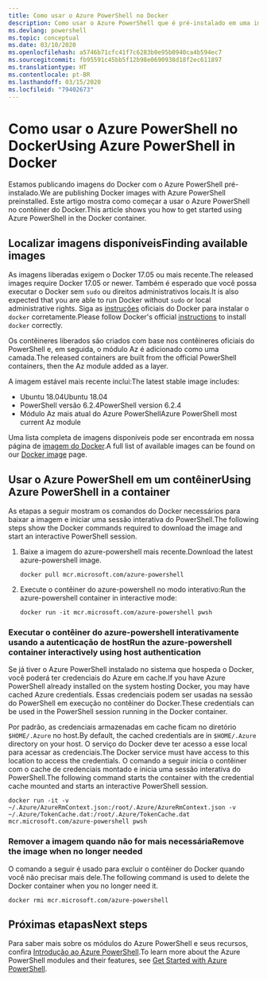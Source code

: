 ```yaml
---
title: Como usar o Azure PowerShell no Docker
description: Como usar o Azure PowerShell que é pré-instalado em uma imagem do Docker.
ms.devlang: powershell
ms.topic: conceptual
ms.date: 03/10/2020
ms.openlocfilehash: a5746b71cfc41f7c6283b0e95b0940ca4b594ec7
ms.sourcegitcommit: fb95591c45bb5f12b98e0690938d18f2ec611897
ms.translationtype: HT
ms.contentlocale: pt-BR
ms.lasthandoff: 03/15/2020
ms.locfileid: "79402673"
---
```

# <a name="using-azure-powershell-in-docker"></a><span data-ttu-id="63b73-103">Como usar o Azure PowerShell no Docker</span><span class="sxs-lookup"><span data-stu-id="63b73-103">Using Azure PowerShell in Docker</span></span>

<span data-ttu-id="63b73-104">Estamos publicando imagens do Docker com o Azure PowerShell pré-instalado.</span><span class="sxs-lookup"><span data-stu-id="63b73-104">We are publishing Docker images with Azure PowerShell preinstalled.</span></span> <span data-ttu-id="63b73-105">Este artigo mostra como começar a usar o Azure PowerShell no contêiner do Docker.</span><span class="sxs-lookup"><span data-stu-id="63b73-105">This article shows you how to get started using Azure PowerShell in the Docker container.</span></span>

## <a name="finding-available-images"></a><span data-ttu-id="63b73-106">Localizar imagens disponíveis</span><span class="sxs-lookup"><span data-stu-id="63b73-106">Finding available images</span></span>

<span data-ttu-id="63b73-107">As imagens liberadas exigem o Docker 17.05 ou mais recente.</span><span class="sxs-lookup"><span data-stu-id="63b73-107">The released images require Docker 17.05 or newer.</span></span> <span data-ttu-id="63b73-108">Também é esperado que você possa executar o Docker sem `sudo` ou direitos administrativos locais.</span><span class="sxs-lookup"><span data-stu-id="63b73-108">It is also expected that you are able to run Docker without `sudo` or local administrative rights.</span></span> <span data-ttu-id="63b73-109">Siga as [instruções][install] oficiais do Docker para instalar o `docker` corretamente.</span><span class="sxs-lookup"><span data-stu-id="63b73-109">Please follow Docker's official [instructions][install] to install `docker` correctly.</span></span>

<span data-ttu-id="63b73-110">Os contêineres liberados são criados com base nos contêineres oficiais do PowerShell e, em seguida, o módulo Az é adicionado como uma camada.</span><span class="sxs-lookup"><span data-stu-id="63b73-110">The released containers are built from the official PowerShell containers, then the Az module added as a layer.</span></span>

<span data-ttu-id="63b73-111">A imagem estável mais recente inclui:</span><span class="sxs-lookup"><span data-stu-id="63b73-111">The latest stable image includes:</span></span>

- <span data-ttu-id="63b73-112">Ubuntu 18.04</span><span class="sxs-lookup"><span data-stu-id="63b73-112">Ubuntu 18.04</span></span>
- <span data-ttu-id="63b73-113">PowerShell versão 6.2.4</span><span class="sxs-lookup"><span data-stu-id="63b73-113">PowerShell version 6.2.4</span></span>
- <span data-ttu-id="63b73-114">Módulo Az mais atual do Azure PowerShell</span><span class="sxs-lookup"><span data-stu-id="63b73-114">Azure PowerShell most current Az module</span></span>

<span data-ttu-id="63b73-115">Uma lista completa de imagens disponíveis pode ser encontrada em nossa página de [imagem do Docker][az image].</span><span class="sxs-lookup"><span data-stu-id="63b73-115">A full list of available images can be found on our [Docker image][az image] page.</span></span>

## <a name="using-azure-powershell-in-a-container"></a><span data-ttu-id="63b73-116">Usar o Azure PowerShell em um contêiner</span><span class="sxs-lookup"><span data-stu-id="63b73-116">Using Azure PowerShell in a container</span></span>

<span data-ttu-id="63b73-117">As etapas a seguir mostram os comandos do Docker necessários para baixar a imagem e iniciar uma sessão interativa do PowerShell.</span><span class="sxs-lookup"><span data-stu-id="63b73-117">The following steps show the Docker commands required to download the image and start an interactive PowerShell session.</span></span>

1. <span data-ttu-id="63b73-118">Baixe a imagem do azure-powershell mais recente.</span><span class="sxs-lookup"><span data-stu-id="63b73-118">Download the latest azure-powershell image.</span></span>

   ```console
   docker pull mcr.microsoft.com/azure-powershell
   ```

1. <span data-ttu-id="63b73-119">Execute o contêiner do azure-powershell no modo interativo:</span><span class="sxs-lookup"><span data-stu-id="63b73-119">Run the azure-powershell container in interactive mode:</span></span>

   ```console
   docker run -it mcr.microsoft.com/azure-powershell pwsh
   ```

### <a name="run-the-azure-powershell-container-interactively-using-host-authentication"></a><span data-ttu-id="63b73-120">Executar o contêiner do azure-powershell interativamente usando a autenticação de host</span><span class="sxs-lookup"><span data-stu-id="63b73-120">Run the azure-powershell container interactively using host authentication</span></span>

<span data-ttu-id="63b73-121">Se já tiver o Azure PowerShell instalado no sistema que hospeda o Docker, você poderá ter credenciais do Azure em cache.</span><span class="sxs-lookup"><span data-stu-id="63b73-121">If you have Azure PowerShell already installed on the system hosting Docker, you may have cached Azure credentials.</span></span> <span data-ttu-id="63b73-122">Essas credenciais podem ser usadas na sessão do PowerShell em execução no contêiner do Docker.</span><span class="sxs-lookup"><span data-stu-id="63b73-122">These credentials can be used in the PowerShell session running in the Docker container.</span></span>

<span data-ttu-id="63b73-123">Por padrão, as credenciais armazenadas em cache ficam no diretório `$HOME/.Azure` no host.</span><span class="sxs-lookup"><span data-stu-id="63b73-123">By default, the cached credentials are in `$HOME/.Azure` directory on your host.</span></span> <span data-ttu-id="63b73-124">O serviço do Docker deve ter acesso a esse local para acessar as credenciais.</span><span class="sxs-lookup"><span data-stu-id="63b73-124">The Docker service must have access to this location to access the credentials.</span></span> <span data-ttu-id="63b73-125">O comando a seguir inicia o contêiner com o cache de credenciais montado e inicia uma sessão interativa do PowerShell.</span><span class="sxs-lookup"><span data-stu-id="63b73-125">The following command starts the container with the credential cache mounted and starts an interactive PowerShell session.</span></span>

```console
docker run -it -v ~/.Azure/AzureRmContext.json:/root/.Azure/AzureRmContext.json -v ~/.Azure/TokenCache.dat:/root/.Azure/TokenCache.dat mcr.microsoft.com/azure-powershell pwsh
```

### <a name="remove-the-image-when-no-longer-needed"></a><span data-ttu-id="63b73-126">Remover a imagem quando não for mais necessária</span><span class="sxs-lookup"><span data-stu-id="63b73-126">Remove the image when no longer needed</span></span>

<span data-ttu-id="63b73-127">O comando a seguir é usado para excluir o contêiner do Docker quando você não precisar mais dele.</span><span class="sxs-lookup"><span data-stu-id="63b73-127">The following command is used to delete the Docker container when you no longer need it.</span></span>

```console
docker rmi mcr.microsoft.com/azure-powershell
```

## <a name="next-steps"></a><span data-ttu-id="63b73-128">Próximas etapas</span><span class="sxs-lookup"><span data-stu-id="63b73-128">Next steps</span></span>

<span data-ttu-id="63b73-129">Para saber mais sobre os módulos do Azure PowerShell e seus recursos, confira [Introdução ao Azure PowerShell](get-started-azureps.md).</span><span class="sxs-lookup"><span data-stu-id="63b73-129">To learn more about the Azure PowerShell modules and their features, see [Get Started with Azure PowerShell](get-started-azureps.md).</span></span>

<!-- link references -->
[install]: https://docs.docker.com/engine/installation/
[powershell image]: https://hub.docker.com/_/microsoft-powershell
[az image]: https://hub.docker.com/_/microsoft-azure-powershell